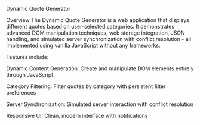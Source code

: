 Dynamic Quote Generator

Overview
The Dynamic Quote Generator is a web application that displays different quotes based on user-selected categories. It demonstrates advanced DOM manipulation techniques, web storage integration, JSON handling, and simulated server synchronization with conflict resolution - all implemented using vanilla JavaScript without any frameworks.

Features include:

Dynamic Content Generation: Create and manipulate DOM elements entirely through JavaScript

Category Filtering: Filter quotes by category with persistent filter preferences

Server Synchronization: Simulated server interaction with conflict resolution

Responsive UI: Clean, modern interface with notifications